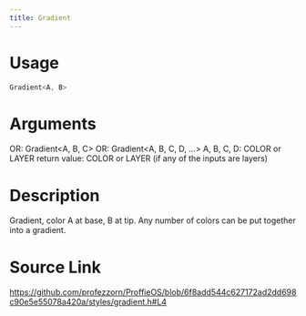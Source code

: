 ```yaml
---
title: Gradient
---
```


# Usage
```cpp
Gradient<A, B>
```

# Arguments
OR: Gradient<A, B, C>
OR: Gradient<A, B, C, D, ...>
A, B, C, D: COLOR or LAYER
return value: COLOR or LAYER (if any of the inputs are layers)

# Description
Gradient, color A at base, B at tip.
Any number of colors can be put together into a gradient.

# Source Link
https://github.com/profezzorn/ProffieOS/blob/6f8add544c627172ad2dd698c90e5e55078a420a/styles/gradient.h#L4
